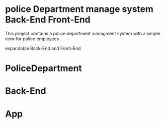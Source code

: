 # police Department manage system Back-End Front-End
This project contains a police department managment system with a simple view for police employees

expandable Back-End and Front-End


# PoliceDepartment
# Back-End
# App
